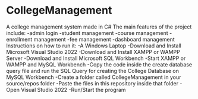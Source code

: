 # CollegeManagement
A college management system made in C#
The main features of the project include:
-admin login
-student management
-course management
-enrollment management
-fee management
-dashboard management
Instructions on how to run it:
-A Windows Laptop
-Download and Install Microsoft Visual Studio 2022
-Download and Install XAMPP or WAMPP Server
-Download and Install Microsoft SQL Workbench
-Start XAMPP or WAMPP and MySQL Workbench
-Copy the code inside the create database query file and run the SQL Query for creating the College Database on MySQL Workbench
-Create a folder called CollegeManagement in your source/repos folder
-Paste the files in this repository inside that folder
-Open Visual Studio 2022
-Run/Start the program
